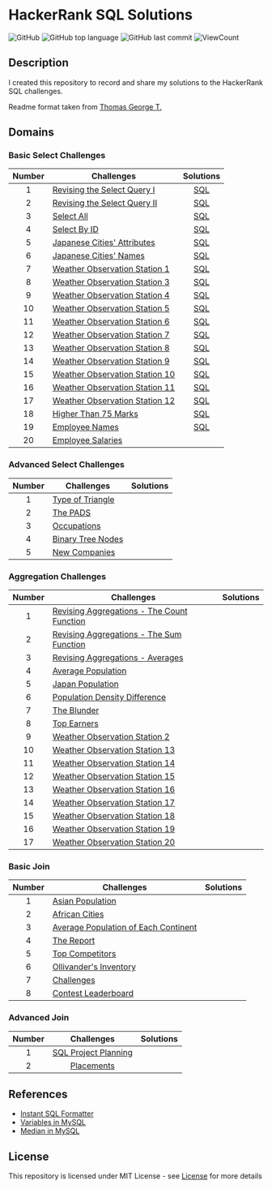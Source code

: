# HackerRank SQL Solutions
![GitHub](https://img.shields.io/github/license/beatrizmakowski/HackerRank-SQL-Solutions?style=flat)
![GitHub top language](https://img.shields.io/github/languages/top/beatrizmakowski/HackerRank-SQL-Solutions?style=flat)
![GitHub last commit](https://img.shields.io/github/last-commit/beatrizmakowski/HackerRank-SQL-Solutions?style=flat)
![ViewCount](https://views.whatilearened.today/views/github/beatrizmakowski/HackerRank-SQL-Solutions.svg?cache=remove)

## Description
I created this repository to record and share my solutions to the HackerRank SQL challenges.

Readme format taken from [Thomas George T.](https://github.com/Thomas-George-T/HackerRank-SQL-Challenges-Solutions)


## Domains

### Basic Select Challenges

| Number | Challenges | Solutions |
|:------:|------------|:---------:|
| 1 | [Revising the Select Query I](https://www.hackerrank.com/challenges/revising-the-select-query/problem) | [SQL](Basic%20Select/Revising%20the%20Select%20Query%20I.sql) |
| 2 | [Revising the Select Query II](https://www.hackerrank.com/challenges/revising-the-select-query-2/problem) | [SQL](Basic%20Select/Revising%20the%20Select%20Query%20II.sql) |
| 3 | [Select All](https://www.hackerrank.com/challenges/select-all-sql/problem) | [SQL](Basic%20Select/Select%20All.sql) |
| 4 | [Select By ID](https://www.hackerrank.com/challenges/select-by-id/problem) | [SQL](Basic%20Select/Select%20By%20ID.sql) |
| 5 | [Japanese Cities' Attributes](https://www.hackerrank.com/challenges/japanese-cities-attributes/problem) | [SQL](Basic%20Select/Japanese%20Cities'%20Attributes.sql)
| 6 | [Japanese Cities' Names](https://www.hackerrank.com/challenges/japanese-cities-name/problem) | [SQL](Basic%20Select/Japanese%20Cities'%20Names.sql)
| 7 | [Weather Observation Station 1](https://www.hackerrank.com/challenges/weather-observation-station-1/problem) | [SQL](Basic%20Select/Weather%20Observation%20Station%201.sql) |
| 8 | [Weather Observation Station 3](https://www.hackerrank.com/challenges/weather-observation-station-3/problem) | [SQL](Basic%20Select/Weather%20Observation%20Station%203.sql) |
| 9 | [Weather Observation Station 4](https://www.hackerrank.com/challenges/weather-observation-station-4/problem) | [SQL](Basic%20Select/Weather%20Observation%20Station%204.sql) |
| 10 | [Weather Observation Station 5](https://www.hackerrank.com/challenges/weather-observation-station-5/problem) | [SQL](Basic%20Select/Weather%20Observation%20Station%205.sql) |
| 11 | [Weather Observation Station 6](https://www.hackerrank.com/challenges/weather-observation-station-6/problem) | [SQL](Basic%20Select/Weather%20Observation%20Station%206.sql) |
| 12 | [Weather Observation Station 7](https://www.hackerrank.com/challenges/weather-observation-station-7/problem) | [SQL](Basic%20Select/Weather%20Observation%20Station%207.sql) |
| 13 | [Weather Observation Station 8](https://www.hackerrank.com/challenges/weather-observation-station-8/problem) | [SQL](Basic%20Select/Weather%20Observation%20Station%208.sql) |
| 14 | [Weather Observation Station 9](https://www.hackerrank.com/challenges/weather-observation-station-9/problem) | [SQL](Basic%20Select/Weather%20Observation%20Station%209.sql) |
| 15 | [Weather Observation Station 10](https://www.hackerrank.com/challenges/weather-observation-station-10/problem) | [SQL](Basic%20Select/Weather%20Observation%20Station%2010.sql) | 
| 16 | [Weather Observation Station 11](https://www.hackerrank.com/challenges/weather-observation-station-11/problem) | [SQL](Basic%20Select/Weather%20Observation%20Station%2011.sql) |
| 17 | [Weather Observation Station 12](https://www.hackerrank.com/challenges/weather-observation-station-12/problem) | [SQL](Basic%20Select/Weather%20Observation%20Station%2012.sql) |
| 18 | [Higher Than 75 Marks](https://www.hackerrank.com/challenges/more-than-75-marks/problem) | [SQL](Basic%20Select/Higher%20Than%2075%20Marks.sql) |
| 19 | [Employee Names](https://www.hackerrank.com/challenges/name-of-employees/problem) | [SQL](Basic%20Select/Employee%20Names.sql) |
| 20 | [Employee Salaries](Basic%20Select/Employee%20Salaries.sql) |

### Advanced Select Challenges

| Number | Challenges | Solutions |
|:------:|------------|:---------:|
| 1 |[Type of Triangle](https://www.hackerrank.com/challenges/what-type-of-triangle/problem) | |
| 2 |[The PADS](https://www.hackerrank.com/challenges/the-pads/problem) | |
| 3 |[Occupations](https://www.hackerrank.com/challenges/occupations/problem) | |
| 4 |[Binary Tree Nodes](https://www.hackerrank.com/challenges/binary-search-tree-1/problem) | |
| 5 |[New Companies](https://www.hackerrank.com/challenges/the-company/problem) | |



### Aggregation Challenges

| Number | Challenges | Solutions |
|:------:|------------|:---------:|
| 1 | [Revising Aggregations - The Count Function](https://www.hackerrank.com/challenges/revising-aggregations-the-count-function/problem) |  | 
| 2 | [Revising Aggregations - The Sum Function](https://www.hackerrank.com/challenges/revising-aggregations-sum/problem) | |
| 3 | [Revising Aggregations - Averages](https://www.hackerrank.com/challenges/revising-aggregations-the-average-function/problem) | |
| 4 | [Average Population](https://www.hackerrank.com/challenges/average-population/problem) | |
| 5 | [Japan Population](https://www.hackerrank.com/challenges/japan-population/problem) | |
| 6 | [Population Density Difference](https://www.hackerrank.com/challenges/population-density-difference/problem) | |
| 7 | [The Blunder](https://www.hackerrank.com/challenges/the-blunder/problem) | |  
| 8 | [Top Earners](https://www.hackerrank.com/challenges/earnings-of-employees/problem) | |         
| 9 | [Weather Observation Station 2](https://www.hackerrank.com/challenges/weather-observation-station-2/problem) | |
| 10| [Weather Observation Station 13](https://www.hackerrank.com/challenges/weather-observation-station-13/problem) | |
| 11| [Weather Observation Station 14](https://www.hackerrank.com/challenges/weather-observation-station-14/problem) | |
| 12| [Weather Observation Station 15](https://www.hackerrank.com/challenges/weather-observation-station-15/problem) | |
| 13| [Weather Observation Station 16](https://www.hackerrank.com/challenges/weather-observation-station-16/problem) | |
| 14| [Weather Observation Station 17](https://www.hackerrank.com/challenges/weather-observation-station-17/problem) | |
| 15| [Weather Observation Station 18](https://www.hackerrank.com/challenges/weather-observation-station-18/problem) | |
| 16| [Weather Observation Station 19](https://www.hackerrank.com/challenges/weather-observation-station-19/problem) | |
| 17| [Weather Observation Station 20](https://www.hackerrank.com/challenges/weather-observation-station-20/problem) | |


### Basic Join

| Number | Challenges | Solutions |
|:------:|------------|:---------:|
| 1 | [Asian Population](https://www.hackerrank.com/challenges/asian-population/problem) | 
| 2 | [African Cities](https://www.hackerrank.com/challenges/african-cities/problem) | 
| 3 | [Average Population of Each Continent](https://www.hackerrank.com/challenges/average-population-of-each-continent/problem) | 
| 4 | [The Report](https://www.hackerrank.com/challenges/the-report/submissions/code/94188063) | 
| 5 | [Top Competitors](https://www.hackerrank.com/challenges/full-score/problem) | 
| 6 | [Ollivander's Inventory](https://www.hackerrank.com/challenges/harry-potter-and-wands/problem) | 
| 7 | [Challenges](https://www.hackerrank.com/challenges/challenges/problem) | 
| 8 | [Contest Leaderboard](https://www.hackerrank.com/challenges/contest-leaderboard/problem) | 

### Advanced Join

| Number |                                     Challenges                                     |                      Solutions                     |
|:------:|:----------------------------------------------------------------------------------:|:--------------------------------------------------:|
|    1   | [SQL Project Planning](https://www.hackerrank.com/challenges/sql-projects/problem) | 
|    2   | [Placements](https://www.hackerrank.com/challenges/placements/problem)             | 

## References

- [Instant SQL Formatter](http://www.dpriver.com/pp/sqlformat.htm)
- [Variables in MySQL](https://stackoverflow.com/a/11754790)
- [Median in MySQL](https://stackoverflow.com/a/7263925)


## License
This repository is licensed under MIT License - see [License](LICENSE.md) for more details
